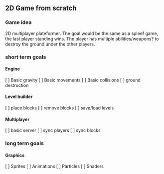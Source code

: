 ## 2D Game from scratch

### Game idea

2D multiplayer plateformer.
The goal would be the same as a spleef game, the last player standing wins.
The player has multiple abilities/weapons? to destroy the ground under the other players.

### short term goals

#### Engine
[ ] Basic gravity
[ ] Basic movements
[ ] Basic collisions
[ ] ground destruction

#### Level builder
[ ] place blocks
[ ] remove blocks
[ ] save/load levels

#### Multiplayer
[ ] basic server
[ ] sync players
[ ] sync blocks

### long term goals

#### Graphics
[ ] Sprites
[ ] Animations
[ ] Particles
[ ] Shaders
